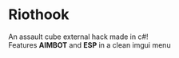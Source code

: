 # Riothook
An assault cube external hack made in c#!<br>
Features <b>AIMBOT</b> and <b>ESP</b> in a clean imgui menu
